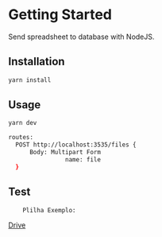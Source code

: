 # Getting Started

  Send spreadsheet to database with NodeJS.

## Installation

```sh
yarn install
```
## Usage

```sh
yarn dev
```
```sh
routes:
  POST http://localhost:3535/files {
      Body: Multipart Form
                name: file
  }
```
## Test
```sh
    Plilha Exemplo: 
```
[Drive](https://drive.google.com/file/d/1oB0EmBT7zzmXpUGNtezQr4-4YAHh3x9u/view?usp=sharing)

